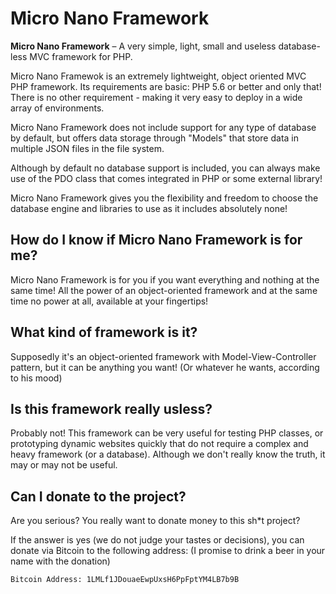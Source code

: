 # Micro Nano Framework
**Micro Nano Framework** –  A very simple, light, small and useless database-less
MVC framework for PHP.

Micro Nano Framewok is an extremely lightweight, object oriented MVC PHP framework.
Its requirements are basic: PHP 5.6 or better and only that! There is no other
requirement - making it very easy to deploy in a wide array of environments.

Micro Nano Framework does not include support for any type of database by default,
but offers data storage through "Models" that store data in multiple JSON files
in the file system.

Although by default no database support is included, you can always make use of
the PDO class that comes integrated in PHP or some external library!

Micro Nano Framework gives you the flexibility and freedom to choose the database
engine and libraries to use as it includes absolutely none!

## How do I know if Micro Nano Framework is for me?
Micro Nano Framework is for you if you want everything and nothing at the same time!
All the power of an object-oriented framework and at the same time no power at all,
available at your fingertips!

## What kind of framework is it?
Supposedly it's an object-oriented framework with Model-View-Controller pattern,
but it can be anything you want! (Or whatever he wants, according to his mood) 

## Is this framework really usless?
Probably not! This framework can be very useful for testing PHP classes, or
prototyping dynamic websites quickly that do not require a complex and heavy
framework (or a database). Although we don't really know the truth, it may or may
not be useful.

## Can I donate to the project?
Are you serious? You really want to donate money to this sh*t project?

If the answer is yes (we do not judge your tastes or decisions), you can donate via
Bitcoin to the following address: (I promise to drink a beer in your name with the donation) 

```
Bitcoin Address: 1LMLf1JDouaeEwpUxsH6PpFptYM4LB7b9B
```
